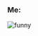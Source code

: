 ### Me:
![funny](https://github.com/muchcreative/muchcreative/assets/59669876/ba15e7bd-3ca8-46bc-b548-1e55f513dfb1)
